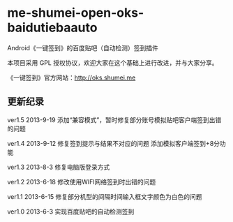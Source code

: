 me-shumei-open-oks-baidutiebaauto
=================================
Android《一键签到》的百度贴吧（自动检测）签到插件

本项目采用 GPL 授权协议，欢迎大家在这个基础上进行改进，并与大家分享。

《一键签到》官方网站：<http://oks.shumei.me>


## 更新纪录
ver1.5 2013-9-19
添加“兼容模式”，暂时修复部分账号模拟贴吧客户端签到出错的问题

ver1.4 2013-9-12
修复签到提示与结果不对应的问题
添加模拟客户端签到+8分功能

ver1.3 2013-8-3
修复电脑版登录方式

ver1.2 2013-6-18
修改使用WIFI网络签到时出错的问题

ver1.1 2013-6-15
修复部分机型的间隔时间输入框文字颜色为白色的问题

ver1.0 2013-6-3
实现百度贴吧的自动检测签到